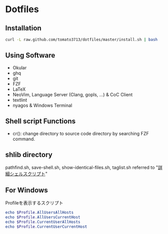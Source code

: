 # Dotfiles

## Installation

```sh
curl -L raw.github.com/tomato3713/dotfiles/master/install.sh | bash
```

## Using Software

- Okular
- ghq
- git
- FZF
- LaTeX
- NeoVim, Language Server (Clang, gopls, ...) & CoC Client
- textlint
- nyagos & Windows Terminal

## Shell script Functions
- cr(): change directory to source code directory by searching FZF command.

## shlib directory
pathfind.sh, save-shell.sh, show-identical-files.sh, taglist.sh referred to "[詳細シェルスクリプト](https://www.oreilly.co.jp/books/4873112672/)"

## For Windows
Profileを表示するスクリプト

``` powershell
echo $Profile.AllUsersAllHosts
echo $Profile.AllUsersCurrentHost
echo $Profile.CurrentUserAllHosts
echo $Profile.CurrentUserCurrentHost
```
